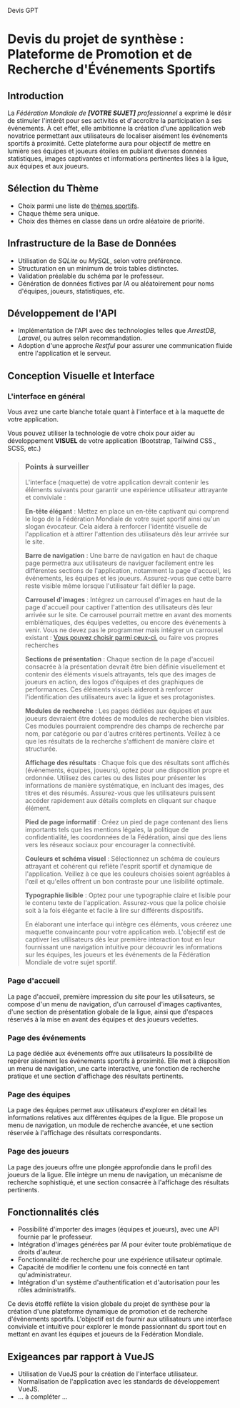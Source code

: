Devis GPT

# Devis du projet de synthèse : Plateforme de Promotion et de Recherche d'Événements Sportifs

## Introduction
La _Fédération Mondiale de **[VOTRE SUJET]** professionnel_ a exprimé le désir de stimuler l'intérêt pour ses activités et d'accroître la participation à ses événements. À cet effet, elle ambitionne la création d'une application web novatrice permettant aux utilisateurs de localiser aisément les événements sportifs à proximité. Cette plateforme aura pour objectif de mettre en lumière ses équipes et joueurs étoiles en publiant diverses données statistiques, images captivantes et informations pertinentes liées à la ligue, aux équipes et aux joueurs.

## Sélection du Thème
- Choix parmi une liste de [thèmes sportifs](sports.md).
- Chaque thème sera unique.
- Choix des thèmes en classe dans un ordre aléatoire de priorité.

## Infrastructure de la Base de Données
- Utilisation de _SQLite_ ou _MySQL_, selon votre préférence.
- Structuration en un minimum de trois tables distinctes.
- Validation préalable du schéma par le professeur.
- Génération de données fictives par _IA_ ou aléatoirement pour noms d'équipes, joueurs, statistiques, etc.

## Développement de l'API
- Implémentation de l'API avec des technologies telles que _ArrestDB_, _Laravel_, ou autres selon recommandation.
- Adoption d'une approche _Restful_ pour assurer une communication fluide entre l'application et le serveur.

## Conception Visuelle et Interface

### L'interface en général

Vous avez une carte blanche totale quant à l'interface et à la maquette de votre application.

Vous pouvez utiliser la technologie de votre choix pour aider au développement **VISUEL** de votre application (Bootstrap, Tailwind CSS., SCSS, etc.)

> ### Points à surveiller
> L'interface (maquette) de votre application devrait contenir les éléments suivants pour garantir une expérience utilisateur attrayante et conviviale :
> 
> **En-tête élégant** :
> Mettez en place un en-tête captivant qui comprend le logo de la Fédération Mondiale de votre sujet sportif ainsi qu'un slogan évocateur. Cela aidera à renforcer l'identité visuelle de l'application et à attirer l'attention des utilisateurs dès leur arrivée sur le site.
>
> **Barre de navigation** :
> Une barre de navigation en haut de chaque page permettra aux utilisateurs de naviguer facilement entre les différentes sections de l'application, notamment la page d'accueil, les événements, les équipes et les joueurs. Assurez-vous que cette barre reste visible même lorsque l'utilisateur fait défiler la page.
> 
> **Carrousel d'images** :
> Intégrez un carrousel d'images en haut de la page d'accueil pour captiver l'attention des utilisateurs dès leur arrivée sur le site. Ce carrousel pourrait mettre en avant des moments emblématiques, des équipes vedettes, ou encore des événements à venir. Vous ne devez pas le programmer mais intégrer un carrousel existant : [Vous pouvez choisir parmi ceux-ci.](https://madewithvuejs.com/carousels) ou faire vos propres recherches
>
> **Sections de présentation** :
> Chaque section de la page d'accueil consacrée à la présentation devrait être bien définie visuellement et contenir des éléments visuels attrayants, tels que des images de joueurs en action, des logos d'équipes et des graphiques de performances. Ces éléments visuels aideront à renforcer l'identification des utilisateurs avec la ligue et ses protagonistes.
> 
> **Modules de recherche** :
> Les pages dédiées aux équipes et aux joueurs devraient être dotées de modules de recherche bien visibles. Ces modules pourraient comprendre des champs de recherche par nom, par catégorie ou par d'autres critères pertinents. Veillez à ce que les résultats de la recherche s'affichent de manière claire et structurée.
> 
> **Affichage des résultats** :
> Chaque fois que des résultats sont affichés (événements, équipes, joueurs), optez pour une disposition propre et ordonnée. Utilisez des cartes ou des listes pour présenter les informations de manière systématique, en incluant des images, des titres et des résumés. Assurez-vous que les utilisateurs puissent accéder rapidement aux détails complets en cliquant sur chaque élément.
> 
> **Pied de page informatif** :
> Créez un pied de page contenant des liens importants tels que les mentions légales, la politique de confidentialité, les coordonnées de la Fédération, ainsi que des liens vers les réseaux sociaux pour encourager la connectivité.
> 
> **Couleurs et schéma visuel** :
> Sélectionnez un schéma de couleurs attrayant et cohérent qui reflète l'esprit sportif et dynamique de l'application. Veillez à ce que les couleurs choisies soient agréables à l'œil et qu'elles offrent un bon contraste pour une lisibilité optimale.
> 
> **Typographie lisible** :
> Optez pour une typographie claire et lisible pour le contenu texte de l'application. Assurez-vous que la police choisie soit à la fois élégante et facile à lire sur différents dispositifs.
> 
> En élaborant une interface qui intègre ces éléments, vous créerez une maquette convaincante pour votre application web. L'objectif est de captiver les utilisateurs dès leur première interaction tout en leur fournissant une navigation intuitive pour découvrir les informations sur les équipes, les joueurs et les événements de la Fédération Mondiale de votre sujet sportif.

### Page d'accueil
La page d'accueil, première impression du site pour les utilisateurs, se compose d'un menu de navigation, d'un carrousel d'images captivantes, d'une section de présentation globale de la ligue, ainsi que d'espaces réservés à la mise en avant des équipes et des joueurs vedettes.

### Page des événements
La page dédiée aux événements offre aux utilisateurs la possibilité de repérer aisément les événements sportifs à proximité. Elle met à disposition un menu de navigation, une carte interactive, une fonction de recherche pratique et une section d'affichage des résultats pertinents.

### Page des équipes
La page des équipes permet aux utilisateurs d'explorer en détail les informations relatives aux différentes équipes de la ligue. Elle propose un menu de navigation, un module de recherche avancée, et une section réservée à l'affichage des résultats correspondants.

### Page des joueurs
La page des joueurs offre une plongée approfondie dans le profil des joueurs de la ligue. Elle intègre un menu de navigation, un mécanisme de recherche sophistiqué, et une section consacrée à l'affichage des résultats pertinents.

## Fonctionnalités clés
- Possibilité d'importer des images (équipes et joueurs), avec une API fournie par le professeur.
- Intégration d'images générées par _IA_ pour éviter toute problématique de droits d'auteur.
- Fonctionnalité de recherche pour une expérience utilisateur optimale.
- Capacité de modifier le contenu une fois connecté en tant qu'administrateur.
- Intégration d'un système d'authentification et d'autorisation pour les rôles administratifs.

Ce devis étoffé reflète la vision globale du projet de synthèse pour la création d'une plateforme dynamique de promotion et de recherche d'événements sportifs. L'objectif est de fournir aux utilisateurs une interface conviviale et intuitive pour explorer le monde passionnant du sport tout en mettant en avant les équipes et joueurs de la Fédération Mondiale.

## Exigeances par rapport à VueJS
- Utilisation de VueJS pour la création de l'interface utilisateur.
- Normalisation de l'application avec les standards de développement VueJS.
- ... à compléter ...